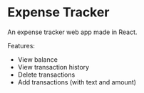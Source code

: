# Expense Tracker

An expense tracker web app made in React.

Features:

- View balance
- View transaction history
- Delete transactions
- Add transactions (with text and amount)

